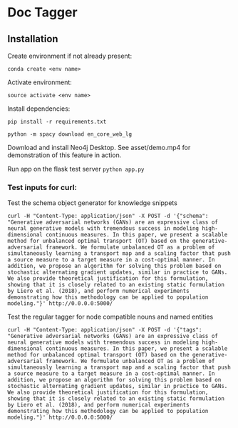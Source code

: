 # Doc Tagger
## Installation

Create environment if not already present:

`conda create <env name>`

Activate environment:

`source activate <env name>`

Install dependencies:

`pip install -r requirements.txt`

`python -m spacy download en_core_web_lg`

Download and install Neo4j Desktop. See asset/demo.mp4 for demonstration of this feature in action.

Run app on the flask test server `python app.py`

### Test inputs for curl:

Test the schema object generator for knowledge snippets

`curl -H "Content-Type: application/json" -X POST -d '{"schema": "Generative adversarial networks (GANs) are an expressive class of neural generative models with tremendous success in modeling high-dimensional continuous measures. In this paper, we present a scalable method for unbalanced optimal transport (OT) based on the generative-adversarial framework. We formulate unbalanced OT as a problem of simultaneously learning a transport map and a scaling factor that push a source measure to a target measure in a cost-optimal manner. In addition, we propose an algorithm for solving this problem based on stochastic alternating gradient updates, similar in practice to GANs. We also provide theoretical justification for this formulation, showing that it is closely related to an existing static formulation by Liero et al. (2018), and perform numerical experiments demonstrating how this methodology can be applied to population modeling."}' http://0.0.0.0:5000/`

Test the regular tagger for node compatible nouns and named entities

`curl -H "Content-Type: application/json" -X POST -d '{"tags": "Generative adversarial networks (GANs) are an expressive class of neural generative models with tremendous success in modeling high-dimensional continuous measures. In this paper, we present a scalable method for unbalanced optimal transport (OT) based on the generative-adversarial framework. We formulate unbalanced OT as a problem of simultaneously learning a transport map and a scaling factor that push a source measure to a target measure in a cost-optimal manner. In addition, we propose an algorithm for solving this problem based on stochastic alternating gradient updates, similar in practice to GANs. We also provide theoretical justification for this formulation, showing that it is closely related to an existing static formulation by Liero et al. (2018), and perform numerical experiments demonstrating how this methodology can be applied to population modeling."}' http://0.0.0.0:5000/`